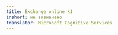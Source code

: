 ```yaml
---
title: Exchange online k1
inshort: не визначено
translator: Microsoft Cognitive Services
---
```




